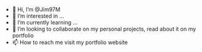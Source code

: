 - 👋 Hi, I’m @Jim97M
- 👀 I’m interested in ...
- 🌱 I’m currently learning ...
- 💞️ I’m looking to collaborate on my personal projects, read about it on my portfolio
- 📫 How to reach me 
visit my portfolio website

<!---
Jim97M/Jim97M is a ✨ special ✨ repository because its `README.md` (this file) appears on your GitHub profile.
You can click the Preview link to take a look at your changes.
--->
